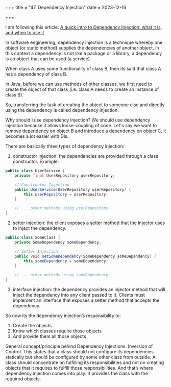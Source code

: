 +++
title = "47. Dependency Injection"
date = 2023-12-16

+++

I am following this article: [A quick intro to Dependency Injection: what it is, and when to use it](https://www.freecodecamp.org/news/a-quick-intro-to-dependency-injection-what-it-is-and-when-to-use-it-7578c84fa88f)

In software engineering, dependency injection is a technique whereby one object (or static method) supplies the dependencies of another object. In this context a dependency is not like a package or a library, a dependency is an object that can be used (a service).

When class A uses some functionality of class B, then its said that class A has a dependency of class B.

In Java, before we can use methods of other classes, we first need to create the object of that class (i.e. class A needs to create an instance of class B).

So, transferring the task of creating the object to someone else and directly using the dependency is called dependency injection.

Why should I use dependency injection? We should use dependency injection because it allows loose-coupling of code. Let's say we want to remove dependency on object B and introduce a dependency on object C, it becomes a lot easier with DIs.

There are basically three types of dependency injection:

1. constructor injection: the dependencies are provided through a class constructor. Example:

```java
public class UserService {
    private final UserRepository userRepository;

    // Constructor Injection
    public UserService(UserRepository userRepository) {
        this.userRepository = userRepository;
    }

    // ... other methods using userRepository
}
```

2. setter injection: the client exposes a setter method that the injector uses to inject the dependency.

```java
public class SomeClass {
    private SomeDependency someDependency;

    // Setter Injection
    public void setSomeDependency(SomeDependency someDependency) {
        this.someDependency = someDependency;
    }

    // ... other methods using someDependency
}
```

3. interface injection: the dependency provides an injector method that will inject the dependency into any client passed to it. Clients must implement an interface that exposes a setter method that accepts the dependency.

So now its the dependency injection’s responsibility to:

1. Create the objects
2. Know which classes require those objects
3. And provide them all those objects

General concept/principle behind Dependency Injections: Inversion of Control.
This states that a class should not configure its dependencies statically but should be configured by some other class from outside. A class should concentrate on fulfilling its responsibilities and not on creating objects that it requires to fulfill those responsibilities. And that’s where dependency injection comes into play: it provides the class with the required objects.
